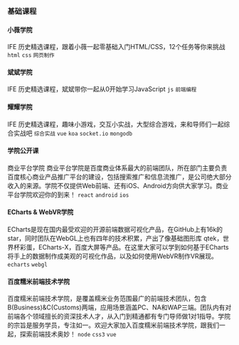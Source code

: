 ### 基础课程
#### 小薇学院
IFE 历史精选课程，跟着小薇一起零基础入门HTML/CSS，12个任务等你来挑战
`html` `css` `网页制作`

#### 斌斌学院
IFE 历史精选课程，斌斌带你一起从0开始学习JavaScript
`js` `前端编程`
#### 耀耀学院
IFE 历史精选课程，趣味小游戏，交互小实战，大型综合游戏，来和导师们一起综合实战吧
`综合实战` `vue` `koa` `socket.io` `mongodb`
#### 学院公开课
商业平台学院
商业平台学院是百度商业体系最大的前端团队，所在部门主要负责百度核心商业产品推广平台的建设，包括搜索推广和信息流推广，是公司绝大部分收入的来源。学院不仅提供Web前端、还有iOS、Android方向供大家学习。商业平台学院欢迎你的到来！
`react` `android` `ios`
#### ECharts & WebVR学院
ECharts是现在国内最受欢迎的开源前端数据可视化产品，在GitHub上有16k的star，同时团队在WebGL上也有四年的技术积累，产出了像基础图形库 qtek，世界杯彩蛋，ECharts-X，百度大屏等产品。在这里大家可以学到如何基于ECharts将手上的数据制作成美观的可视化作品，以及如何使用WebVR制作VR展现。
`echarts` `webgl`
#### 百度糯米前端技术学院
百度糯米前端技术学院，是覆盖糯米业务范围最广的前端技术团队，包含B(Business)&C(Customs)两端，应用场景涵盖PC、NA和WAP三端。团队内有对前端各个领域擅长的资深技术人才，从入门到精通都有专门导师做1对1指导。学院的宗旨是服务学员，专注如一。欢迎大家加入百度糯米前端技术学院，跟我们一起，探索前端技术奥妙！
`node` `css3` `vue`

